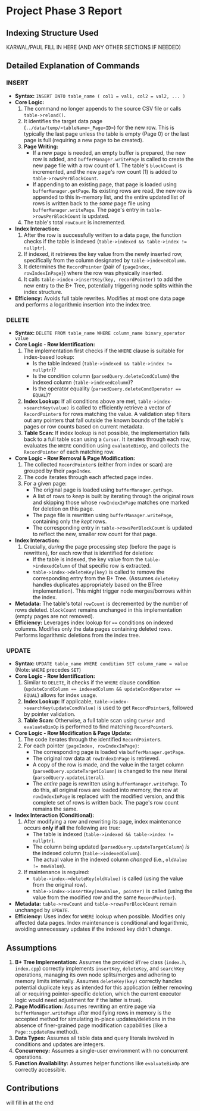 # Project Phase 3 Report

## Indexing Structure Used

KARWAL/PAUL FILL IN HERE (AND ANY OTHER SECTIONS IF NEEDED)

## Detailed Explanation of Commands

### INSERT

-   **Syntax:** `INSERT INTO table_name ( col1 = val1, col2 = val2, ... )`
-   **Core Logic:**
    1.  The command no longer appends to the source CSV file or calls `table->reload()`.
    2.  It identifies the target data page (`../data/temp/<tableName>_Page<ID>`) for the new row. This is typically the last page unless the table is empty (Page 0) or the last page is full (requiring a new page to be created).
    3.  **Page Writing:**
        -   If a new page is needed, an empty buffer is prepared, the new row is added, and `bufferManager.writePage` is called to create the new page file with a row count of 1. The table's `blockCount` is incremented, and the new page's row count (1) is added to `table->rowsPerBlockCount`.
        -   If appending to an existing page, that page is loaded using `bufferManager.getPage`. Its existing rows are read, the new row is appended to this in-memory list, and the entire updated list of rows is written back to the _same_ page file using `bufferManager.writePage`. The page's entry in `table->rowsPerBlockCount` is updated.
    4.  The table's total `rowCount` is incremented.
-   **Index Interaction:**
    1.  After the row is successfully written to a data page, the function checks if the table is indexed (`table->indexed && table->index != nullptr`).
    2.  If indexed, it retrieves the key value from the newly inserted row, specifically from the column designated by `table->indexedColumn`.
    3.  It determines the `RecordPointer` (pair of `{pageIndex, rowIndexInPage}`) where the row was physically inserted.
    4.  It calls `table->index->insertKey(key, recordPointer)` to add the new entry to the B+ Tree, potentially triggering node splits within the index structure.
-   **Efficiency:** Avoids full table rewrites. Modifies at most one data page and performs a logarithmic insertion into the index tree.

### DELETE

-   **Syntax:** `DELETE FROM table_name WHERE column_name binary_operator value`
-   **Core Logic - Row Identification:**
    1.  The implementation first checks if the `WHERE` clause is suitable for index-based lookup:
        -   Is the table indexed (`table->indexed && table->index != nullptr`)?
        -   Is the condition column (`parsedQuery.deleteCondColumn`) the indexed column (`table->indexedColumn`)?
        -   Is the operator equality (`parsedQuery.deleteCondOperator == EQUAL`)?
    2.  **Index Lookup:** If all conditions above are met, `table->index->searchKey(value)` is called to efficiently retrieve a vector of `RecordPointer`s for rows matching the value. A validation step filters out any pointers that fall outside the known bounds of the table's pages or row counts based on current metadata.
    3.  **Table Scan:** If index lookup is not possible, the implementation falls back to a full table scan using a `Cursor`. It iterates through each row, evaluates the `WHERE` condition using `evaluateBinOp`, and collects the `RecordPointer` of each matching row.
-   **Core Logic - Row Removal & Page Modification:**
    1.  The collected `RecordPointer`s (either from index or scan) are grouped by their `pageIndex`.
    2.  The code iterates through each affected page index.
    3.  For a given page:
        -   The original page is loaded using `bufferManager.getPage`.
        -   A list of rows to _keep_ is built by iterating through the original rows and skipping those whose `rowIndexInPage` matches one marked for deletion on this page.
        -   The page file is rewritten using `bufferManager.writePage`, containing only the _kept_ rows.
        -   The corresponding entry in `table->rowsPerBlockCount` is updated to reflect the new, smaller row count for that page.
-   **Index Interaction:**
    1.  Crucially, _during_ the page processing step (before the page is rewritten), for each row that is identified for deletion:
        -   If the table is indexed, the key value from the `table->indexedColumn` of that specific row is extracted.
        -   `table->index->deleteKey(key)` is called to remove the corresponding entry from the B+ Tree. (Assumes `deleteKey` handles duplicates appropriately based on the BTree implementation). This might trigger node merges/borrows within the index.
-   **Metadata:** The table's total `rowCount` is decremented by the number of rows deleted. `blockCount` remains unchanged in this implementation (empty pages are not removed).
-   **Efficiency:** Leverages index lookup for `==` conditions on indexed columns. Modifies only the data pages containing deleted rows. Performs logarithmic deletions from the index tree.

### UPDATE

-   **Syntax:** `UPDATE table_name WHERE condition SET column_name = value` (Note: `WHERE` precedes `SET`)
-   **Core Logic - Row Identification:**
    1.  Similar to `DELETE`, it checks if the `WHERE` clause condition (`updateCondColumn == indexedColumn && updateCondOperator == EQUAL`) allows for index usage.
    2.  **Index Lookup:** If applicable, `table->index->searchKey(updateCondValue)` is used to get `RecordPointer`s, followed by pointer validation.
    3.  **Table Scan:** Otherwise, a full table scan using `Cursor` and `evaluateBinOp` is performed to find matching `RecordPointer`s.
-   **Core Logic - Row Modification & Page Update:**
    1.  The code iterates through the identified `RecordPointer`s.
    2.  For each pointer `{pageIndex, rowIndexInPage}`:
        -   The corresponding page is loaded via `bufferManager.getPage`.
        -   The original row data at `rowIndexInPage` is retrieved.
        -   A copy of the row is made, and the value in the target column (`parsedQuery.updateTargetColumn`) is changed to the new literal (`parsedQuery.updateLiteral`).
        -   The _entire_ page is rewritten using `bufferManager.writePage`. To do this, all original rows are loaded into memory, the row at `rowIndexInPage` is replaced with the modified version, and this complete set of rows is written back. The page's row count remains the same.
-   **Index Interaction (Conditional):**
    1.  After modifying a row and rewriting its page, index maintenance occurs **only if all** the following are true:
        -   The table is indexed (`table->indexed && table->index != nullptr`).
        -   The column being updated (`parsedQuery.updateTargetColumn`) _is_ the indexed column (`table->indexedColumn`).
        -   The actual value in the indexed column _changed_ (i.e., `oldValue != newValue`).
    2.  If maintenance is required:
        -   `table->index->deleteKey(oldValue)` is called (using the value from the original row).
        -   `table->index->insertKey(newValue, pointer)` is called (using the value from the modified row and the same `RecordPointer`).
-   **Metadata:** `table->rowCount` and `table->rowsPerBlockCount` remain unchanged by `UPDATE`.
-   **Efficiency:** Uses index for `WHERE` lookup when possible. Modifies only affected data pages. Index maintenance is conditional and logarithmic, avoiding unnecessary updates if the indexed key didn't change.

## Assumptions

1.  **B+ Tree Implementation:** Assumes the provided `BTree` class (`index.h`, `index.cpp`) correctly implements `insertKey`, `deleteKey`, and `searchKey` operations, managing its own node splits/merges and adhering to memory limits internally. Assumes `deleteKey(key)` correctly handles potential duplicate keys as intended for this application (either removing all or requiring pointer-specific deletion, which the current executor logic would need adjustment for if the latter is true).
2.  **Page Modification:** Assumes rewriting an entire page via `bufferManager.writePage` after modifying rows in memory is the accepted method for simulating in-place updates/deletions in the absence of finer-grained page modification capabilities (like a `Page::updateRow` method).
3.  **Data Types:** Assumes all table data and query literals involved in conditions and updates are integers.
4.  **Concurrency:** Assumes a single-user environment with no concurrent operations.
5.  **Function Availability:** Assumes helper functions like `evaluateBinOp` are correctly accessible.

## Contributions

will fill in at the end
